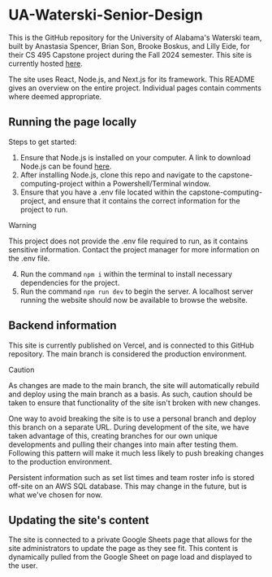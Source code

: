 # UA-Waterski-Senior-Design

This is the GitHub repository for the University of Alabama's Waterski team, built by Anastasia Spencer, Brian Son, Brooke Boskus, and Lilly Eide, for their CS 495 Capstone project during the Fall 2024 semester.
This site is currently hosted [here](https://www.uawaterski.com/).

The site uses React, Node.js, and Next.js for its framework. This README gives an overview on the entire project. Individual pages contain comments where deemed appropriate.

## Running the page locally

Steps to get started:

1. Ensure that Node.js is installed on your computer. A link to download Node.js can be found [here](https://nodejs.org/en/download/package-manager).
2. After installing Node.js, clone this repo and navigate to the capstone-computing-project within a Powershell/Terminal window.
3. Ensure that you have a .env file located within the capstone-computing-project, and ensure that it contains the correct information for the project to run.
> [!WARNING]
> This project does not provide the .env file required to run, as it contains sensitive information. Contact the project manager for more information on the .env file.
4. Run the command `npm i` within the terminal to install necessary dependencies for the project.
5. Run the command `npm run dev` to begin the server. A localhost server running the website should now be available to browse the website.

## Backend information

This site is currently published on Vercel, and is connected to this GitHub repository. The main branch is considered the production environment.
> [!CAUTION]
> As changes are made to the main branch, the site will automatically rebuild and deploy using the main branch as a basis. As such, caution should be taken to ensure that functionality of the site isn't broken with new changes.

One way to avoid breaking the site is to use a personal branch and deploy this branch on a separate URL. During development of the site, we have taken advantage of this, creating branches for our own unique developments and pulling their changes into main after testing them. Following this pattern will make it much less likely to push breaking changes to the production environment.

Persistent information such as set list times and team roster info is stored off-site on an AWS SQL database. This may change in the future, but is what we've chosen for now.

## Updating the site's content

The site is connected to a private Google Sheets page that allows for the site administrators to update the page as they see fit. This content is dynamically pulled from the Google Sheet on page load and displayed to the user.